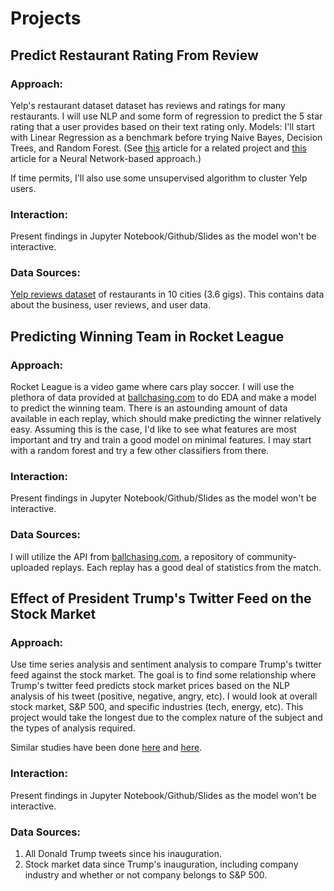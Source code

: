 # Projects

## Predict Restaurant Rating From Review

### Approach: 
Yelp's restaurant dataset dataset has reviews and ratings for many restaurants. I will use NLP and some form of regression to predict the 5 star rating that a user provides based on their text rating only. Models: I'll start with Linear Regression as a benchmark before trying Naive Bayes, Decision Trees, and Random Forest. (See [this](https://towardsdatascience.com/review-rating-prediction-a-combined-approach-538c617c495c) article for a related project and [this](https://arxiv.org/ftp/arxiv/papers/1904/1904.04096.pdf) article for a Neural Network-based approach.)

If time permits, I'll also use some unsupervised algorithm to cluster Yelp users.

### Interaction: 
Present findings in Jupyter Notebook/Github/Slides as the model won't be interactive. 

### Data Sources: 
[Yelp reviews dataset](https://www.yelp.com/dataset/download) of restaurants in 10 cities (3.6 gigs). This contains data about the business, user reviews, and user data.

## Predicting Winning Team in Rocket League

### Approach: 
Rocket League is a video game where cars play soccer. I will use the plethora of data provided at [ballchasing.com](https://ballchasing.com/) to do EDA and make a model to predict the winning team. There is an astounding amount of data available in each replay, which should make predicting the winner relatively easy. Assuming this is the case, I'd like to see what features are most important and try and train a good model on minimal features. I may start with a random forest and try a few other classifiers from there.

### Interaction: 
Present findings in Jupyter Notebook/Github/Slides as the model won't be interactive.

### Data Sources: 
I will utilize the API from [ballchasing.com](https://ballchasing.com/), a repository of community-uploaded replays. Each replay has a good deal of statistics from the match.


## Effect of President Trump's Twitter Feed on the Stock Market

### Approach: 
Use time series analysis and sentiment analysis to compare Trump's twitter feed against the stock market. The goal is to find some relationship where Trump's twitter feed predicts stock market prices based on the NLP analysis of his tweet (positive, negative, angry, etc). I would look at overall stock market, S&P 500, and specific industries (tech, energy, etc). This project would take the longest due to the complex nature of the subject and the types of analysis required. 

Similar studies have been done [here](https://www.nottingham.ac.uk/economics/documents/research-first/krishan-rayarel.pdf) and [here](https://www.fxcm.com/uk/insights/president-trumps-twitter-impact-forex-markets-stocks/).

### Interaction: 
Present findings in Jupyter Notebook/Github/Slides as the model won't be interactive.

### Data Sources: 
1. All Donald Trump tweets since his inauguration. 
2. Stock market data since Trump's inauguration, including company industry and whether or not company belongs to S&P 500.

